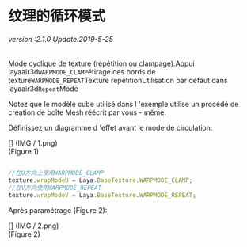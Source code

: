 # 纹理的循环模式

###### *version :2.1.0   Update:2019-5-25*

Mode cyclique de texture (répétition ou clampage).Appui layaair3d`WARPMODE_CLAMP`étirage des bords de texture`WARPMODE_REPEAT`Texture repetitionUtilisation par défaut dans layaair3d`Repeat`Mode

Notez que le modèle cube utilisé dans l 'exemple utilise un procédé de création de boîte Mesh réécrit par vous - même.

Définissez un diagramme d 'effet avant le mode de circulation:

[] (IMG / 1.png) <br > (Figure 1)


```typescript

//在U方向上使用WARPMODE_CLAMP
texture.wrapModeU = Laya.BaseTexture.WARPMODE_CLAMP;
//在V方向使用WARPMODE_REPEAT
texture.wrapModeV = Laya.BaseTexture.WARPMODE_REPEAT;
```


Après paramétrage (Figure 2):

[] (IMG / 2.png) <br > (Figure 2)

